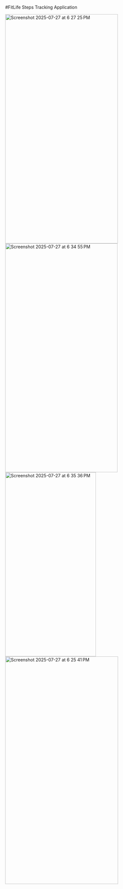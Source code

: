 #FitLife Steps Tracking Application

<img width="360" height="733" alt="Screenshot 2025-07-27 at 6 27 25 PM" src="https://github.com/user-attachments/assets/8d2ac894-0613-41a5-8378-59f73eedbc54" />
<img width="359" height="732" alt="Screenshot 2025-07-27 at 6 34 55 PM" src="https://github.com/user-attachments/assets/5777cce0-8c4a-431a-af2b-76f89cd94477" />
<img width="290" height="589" alt="Screenshot 2025-07-27 at 6 35 36 PM" src="https://github.com/user-attachments/assets/4c34acb5-00b4-40d7-a027-63dd0cdb58d2" />
<img width="361" height="728" alt="Screenshot 2025-07-27 at 6 25 41 PM" src="https://github.com/user-attachments/assets/51ab15d5-7eae-403e-afff-602049e6e491" />
